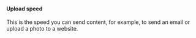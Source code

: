 ####  **Upload speed**

This is the speed you can send content, for example, to send an email or
upload a photo to a website.
